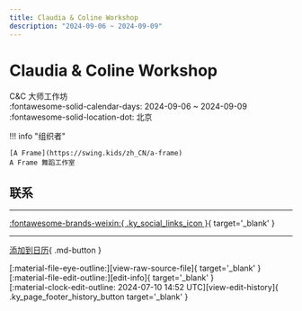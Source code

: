 ```yaml
---
title: Claudia & Coline Workshop
description: "2024-09-06 ~ 2024-09-09"
---
```


# Claudia & Coline Workshop 

C&C 大师工作坊  
:fontawesome-solid-calendar-days: 2024-09-06 ~ 2024-09-09  
:fontawesome-solid-location-dot: 北京  

!!! info "组织者"

    [A Frame](https://swing.kids/zh_CN/a-frame)  
    A Frame 舞蹈工作室  

## 联系


---

 [:fontawesome-brands-weixin:{ .ky_social_links_icon }](https://mp.weixin.qq.com/s/sejIHbMSvxjj8KUrgikaYw){ target='_blank' }

---

[添加到日历](https://swing.news/ics/2024/zh_CN/claudia-n-coline-workshop-2024){ .md-button }

<div class="ky_page_footer" markdown>
<div class="ky_page_footer_trailing" markdown="span">
[:material-file-eye-outline:][view-raw-source-file]{ target='_blank' }
[:material-file-edit-outline:][edit-info]{ target='_blank' }
</div>
<div class="ky_page_footer_leading" markdown="span">
[:material-clock-edit-outline: 2024-07-10 14:52 UTC][view-edit-history]{ .ky_page_footer_history_button target='_blank' }
</div>
</div>

[view-raw-source-file]: https://github.com/swingdance/events/blob/main/2024/zh_CN/claudia-n-coline-workshop-2024.json "查看原始源文件"
[edit-info]: https://github.com/swingdance/events/issues/new?assignees=&labels=update+event&projects=&template=03-update_entity.yml&title=%5B2024%2Fzh_CN%5D%20Update%20Event%3A%20Claudia%20%26%20Coline%20Workshop&region=zh_CN&year=2024&id=claudia-n-coline-workshop-2024&name=Claudia%20%26%20Coline%20Workshop&org_id=a-frame "编辑信息"

[view-edit-history]: https://github.com/swingdance/events/commits/main/2024/zh_CN/claudia-n-coline-workshop-2024.json "查看编辑历史"

